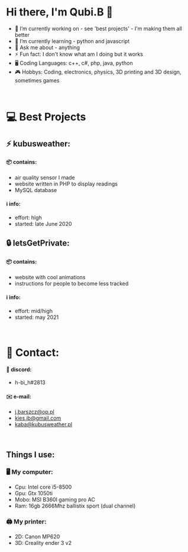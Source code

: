 # Hi there, I'm Qubi.B 👋
  - 🔭 I’m currently working on - see 'best projects' - I'm making them all better
  - 🌱 I’m currently learning - python and javascript
  - 💬 Ask me about - anything
  - ⚡ Fun fact: I don't know what am I doing but it works
  - 🖥️ Coding Languages: c++, c#, php, java, python
  - 🎮 Hobbys: Coding, electronics, physics, 3D printing and 3D design, sometimes games

  <br>
  
# 💻 Best Projects
  ## ⚡ kubusweather:
  #### 📦 contains: 
  - air quality sensor I made
  - website written in PHP to display readings
  - MySQL database
  #### ℹ️ info:
  - effort: high
  - started: late June 2020
##  
  ## 🔒 letsGetPrivate:
  #### 📦 contains:
  - website with cool animations
  - instructions for people to become less tracked
  #### ℹ️ info:
  - effort: mid/high
  - started: may 2021

<br>

# 📱 Contact:
#### 💬 discord:
- h-bi_h#2813
#### ✉️ e-mail:
- j.barszcz@op.pl
- kies.jb@gmail.com
- kaba@kubusweather.pl

<br>

## Things I use:
### 🖥️ My computer:
- Cpu: Intel core i5-8500
- Gpu: Gtx 1050ti
- Mobo: MSI B360I gaming pro AC
- Ram: 16gb 2666Mhz ballistix sport (dual channel)

### 🖨️ My printer:
- 2D: Canon MP620
- 3D: Creality ender 3 v2

